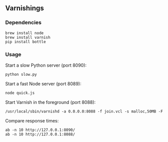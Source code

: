 ## Varnishings

### Dependencies

    brew install node
    brew install varnish
    pip install bottle

### Usage

Start a slow Python server (port 8090):

    python slow.py

Start a fast Node server (port 8089):

    node quick.js

Start Varnish in the foreground (port 8088):

    /usr/local/sbin/varnishd -a 0.0.0.0:8088 -f join.vcl -s malloc,50MB -F

Compare response times:

    ab -n 10 http://127.0.0.1:8090/
    ab -n 10 http://127.0.0.1:8088/

